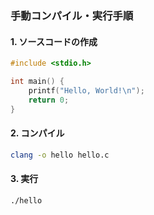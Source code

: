 ### 手動コンパイル・実行手順

#### 1. ソースコードの作成

```c
#include <stdio.h>

int main() {
    printf("Hello, World!\n");
    return 0;
}
```
#### 2. コンパイル

```bash
clang -o hello hello.c
```

#### 3. 実行
```bash
./hello
```   

